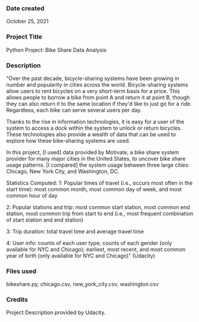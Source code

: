 ### Date created
October 25, 2021

### Project Title
Python Project: Bike Share Data Analysis

### Description
"Over the past decade, bicycle-sharing systems have been growing in number and popularity in cities across the world. Bicycle-sharing systems allow users to rent bicycles on a very short-term basis for a price. This allows people to borrow a bike from point A and return it at point B, though they can also return it to the same location if they'd like to just go for a ride. Regardless, each bike can serve several users per day.

Thanks to the rise in information technologies, it is easy for a user of the system to access a dock within the system to unlock or return bicycles. These technologies also provide a wealth of data that can be used to explore how these bike-sharing systems are used.

In this project, [I used] data provided by Motivate, a bike share system provider for many major cities in the United States, to uncover bike share usage patterns. [I compared] the system usage between three large cities: Chicago, New York City, and Washington, DC.

Statistics Computed:
1: Popular times of travel (i.e., occurs most often in the start time): most common month, most common day of week, and most common hour of day

2: Popular stations and trip: most common start station, most common end station, most common trip from start to end (i.e., most frequent combination of start station and end station)

3: Trip duration: total travel time and average travel time

4: User info: counts of each user type; counts of each gender (only available for NYC and Chicago); earliest, most recent, and most common year of birth (only available for NYC and Chicago)" (Udacity)

### Files used
bikeshare.py, chicago.csv, new_york_city.csv, washington.csv

### Credits
Project Description provided by Udacity.
